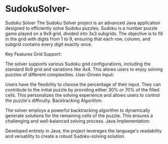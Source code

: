 # SudokuSolver-
Sudoku Solver
The Sudoku Solver project is an advanced Java application designed to efficiently solve Sudoku puzzles. Sudoku is a number puzzle game played on a 9x9 grid, divided into 3x3 subgrids. The objective is to fill in the grid with digits from 1 to 9, ensuring that each row, column, and subgrid contains every digit exactly once.

Key Features
Grid Support:

The solver supports various Sudoku grid configurations, including the standard 9x9 grid and variations like 4x4. This allows users to enjoy solving puzzles of different complexities.
User-Driven Input:

Users have the flexibility to choose the percentage of their input. They can contribute to the initial puzzle by providing either 30% or 70% of the filled cells. This personalizes the solving experience and allows users to control the puzzle's difficulty.
Backtracking Algorithm:

The solver employs a powerful backtracking algorithm to dynamically generate solutions for the remaining cells of the puzzle. This ensures a challenging and well-balanced solving process.
Java Implementation:

Developed entirely in Java, the project leverages the language's readability and versatility to create a robust Sudoku-solving solution.

